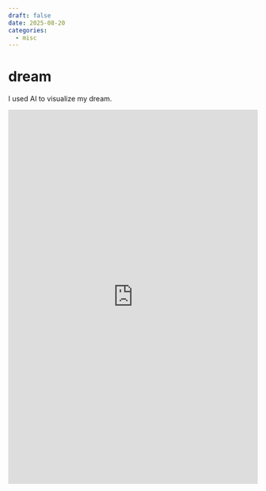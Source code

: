 ```yaml
---
draft: false
date: 2025-08-20
categories:
  - misc
---
```


# dream

I used AI to visualize my dream.

<div style="position:relative; width:100%; height:0px; padding-bottom:150.000%"><iframe allow="fullscreen" allowfullscreen height="100%" src="https://streamable.com/e/nv0e37?loop=0" width="100%" style="border:none; width:100%; height:100%; position:absolute; left:0px; top:0px; overflow:hidden;"></iframe></div>
